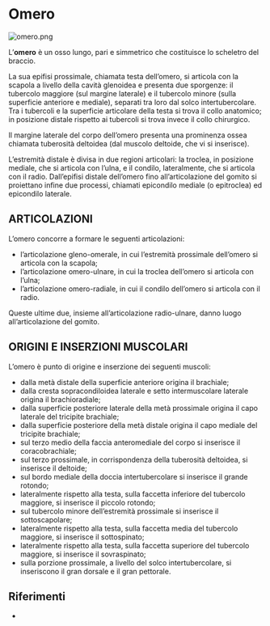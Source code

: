 # Omero

![omero.png](omero.png)

L’**omero** è un osso lungo, pari e simmetrico che costituisce lo scheletro del braccio.

La sua epifisi prossimale, chiamata testa dell’omero, si articola con la scapola a livello della cavità glenoidea e
presenta due sporgenze: il tubercolo maggiore (sul margine laterale) e il tubercolo minore (sulla superficie anteriore e
mediale), separati tra loro dal solco intertubercolare. Tra i tubercoli e la superficie articolare della testa si trova
il collo anatomico; in posizione distale rispetto ai tubercoli si trova invece il collo chirurgico.

Il margine laterale del corpo dell’omero presenta una prominenza ossea chiamata tuberosità deltoidea (dal muscolo
deltoide, che vi si inserisce).

L’estremità distale è divisa in due regioni articolari: la troclea, in posizione mediale, che si articola con l’ulna, e
il condilo, lateralmente, che si articola con il radio. Dall’epifisi distale dell’omero fino all’articolazione del
gomito si proiettano infine due processi, chiamati epicondilo mediale (o epitroclea) ed epicondilo laterale.

## ARTICOLAZIONI

L’omero concorre a formare le seguenti articolazioni:

- l’articolazione gleno-omerale, in cui l’estremità prossimale dell’omero si articola con la scapola;
- l’articolazione omero-ulnare, in cui la troclea dell’omero si articola con l’ulna;
- l’articolazione omero-radiale, in cui il condilo dell’omero si articola con il radio.

Queste ultime due, insieme all’articolazione radio-ulnare, danno luogo all’articolazione del gomito.

## ORIGINI E INSERZIONI MUSCOLARI

L’omero è punto di origine e inserzione dei seguenti muscoli:

- dalla metà distale della superficie anteriore origina il brachiale;
- dalla cresta sopracondiloidea laterale e setto intermuscolare laterale origina il brachioradiale;
- dalla superficie posteriore laterale della metà prossimale origina il capo laterale del tricipite brachiale;
- dalla superficie posteriore della metà distale origina il capo mediale del tricipite brachiale;
- sul terzo medio della faccia anteromediale del corpo si inserisce il coracobrachiale;
- sul terzo prossimale, in corrispondenza della tuberosità deltoidea, si inserisce il deltoide;
- sul bordo mediale della doccia intertubercolare si inserisce il grande rotondo;
- lateralmente rispetto alla testa, sulla faccetta inferiore del tubercolo maggiore, si inserisce il piccolo rotondo;
- sul tubercolo minore dell’estremità prossimale si inserisce il sottoscapolare;
- lateralmente rispetto alla testa, sulla faccetta media del tubercolo maggiore, si inserisce il sottospinato;
- lateralmente rispetto alla testa, sulla faccetta superiore del tubercolo maggiore, si inserisce il sovraspinato;
- sulla porzione prossimale, a livello del solco intertubercolare, si inseriscono il gran dorsale e il gran pettorale.

## Riferimenti
- [](http://www.trainingpedia.it/schede-illustrate/ossa/omero)